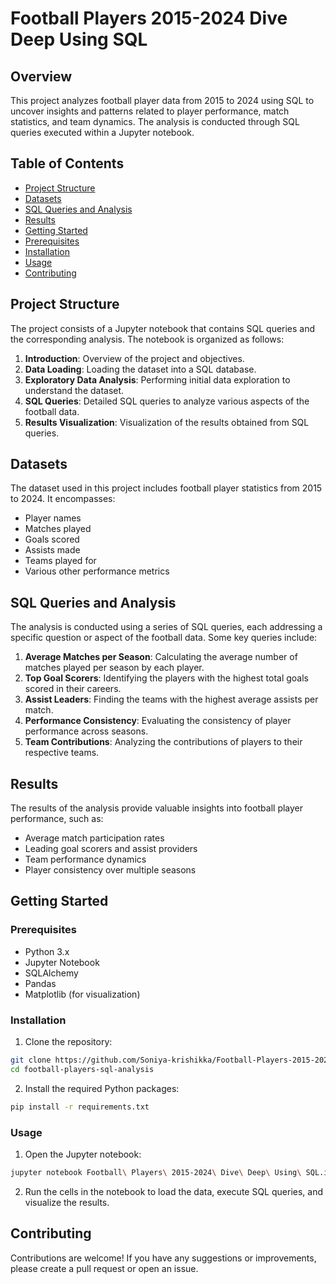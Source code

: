 # Football Players 2015-2024 Dive Deep Using SQL

## Overview

This project analyzes football player data from 2015 to 2024 using SQL to uncover insights and patterns related to player performance, match statistics, and team dynamics. The analysis is conducted through SQL queries executed within a Jupyter notebook.

## Table of Contents

- [Project Structure](#project-structure)
- [Datasets](#datasets)
- [SQL Queries and Analysis](#sql-queries-and-analysis)
- [Results](#results)
- [Getting Started](#getting-started)
- [Prerequisites](#prerequisites)
- [Installation](#installation)
- [Usage](#usage)
- [Contributing](#contributing)

## Project Structure

The project consists of a Jupyter notebook that contains SQL queries and the corresponding analysis. The notebook is organized as follows:

1. **Introduction**: Overview of the project and objectives.
2. **Data Loading**: Loading the dataset into a SQL database.
3. **Exploratory Data Analysis**: Performing initial data exploration to understand the dataset.
4. **SQL Queries**: Detailed SQL queries to analyze various aspects of the football data.
5. **Results Visualization**: Visualization of the results obtained from SQL queries.

## Datasets

The dataset used in this project includes football player statistics from 2015 to 2024. It encompasses:

- Player names
- Matches played
- Goals scored
- Assists made
- Teams played for
- Various other performance metrics

## SQL Queries and Analysis

The analysis is conducted using a series of SQL queries, each addressing a specific question or aspect of the football data. Some key queries include:

1. **Average Matches per Season**: Calculating the average number of matches played per season by each player.
2. **Top Goal Scorers**: Identifying the players with the highest total goals scored in their careers.
3. **Assist Leaders**: Finding the teams with the highest average assists per match.
4. **Performance Consistency**: Evaluating the consistency of player performance across seasons.
5. **Team Contributions**: Analyzing the contributions of players to their respective teams.

## Results

The results of the analysis provide valuable insights into football player performance, such as:

- Average match participation rates
- Leading goal scorers and assist providers
- Team performance dynamics
- Player consistency over multiple seasons

## Getting Started

### Prerequisites

- Python 3.x
- Jupyter Notebook
- SQLAlchemy
- Pandas
- Matplotlib (for visualization)

### Installation

1. Clone the repository:

```bash
git clone https://github.com/Soniya-krishikka/Football-Players-2015-2024-Dive-Deep-Using-SQ.git
cd football-players-sql-analysis
```

2. Install the required Python packages:

```bash
pip install -r requirements.txt
```

### Usage

1. Open the Jupyter notebook:

```bash
jupyter notebook Football\ Players\ 2015-2024\ Dive\ Deep\ Using\ SQL.ipynb
```

2. Run the cells in the notebook to load the data, execute SQL queries, and visualize the results.

## Contributing

Contributions are welcome! If you have any suggestions or improvements, please create a pull request or open an issue.
